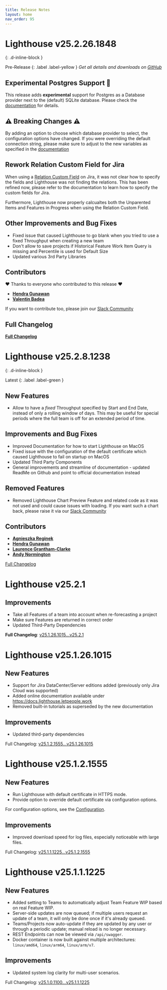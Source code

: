 ```yaml
---
title: Release Notes
layout: home
nav_order: 95
---
```


# Lighthouse v25.2.26.1848
{: .d-inline-block }

Pre-Release
{: .label .label-yellow  }
*Get all details and downloads on [GitHub](https://github.com/LetPeopleWork/Lighthouse/releases/tag/v25.2.23.1248)*

## Experimental Postgres Support 🧪
This release adds **experimental** support for Postgres as a Database provider next to the (default) SQLite database. Please check the [documentation](https://docs.lighthouse.letpeople.work/Installation/configuration.html#database) for details.

## ⚠️ Breaking Changes ⚠️
By adding an option to choose which database provider to select, the configuration options have changed. If you were overriding the default connection string, please make sure to adjust to the new variables as specified in the [documentation](https://docs.lighthouse.letpeople.work/Installation/configuration.html#database)

## Rework Relation Custom Field for Jira
When using a [Relation Custom Field](https://docs.lighthouse.letpeople.work/features/teams/edit.html#relation-custom-field) on Jira, it was not clear how to specify the fields and Lighthouse was not finding the relations. This has been refined now, please refer to the documentation to learn how to specify the custom fields for Jira.  

Furthermore, Lighthouse now properly calcualtes both the Unparented Items and Features in Progress when using the Relation Custom Field.

## Other Improvements and Bug Fixes
- Fixed issue that caused Lighthouse to go blank when you tried to use a fixed Throughput when creating a new team
- Don't allow to save projects if Historical Feature Work Item Query is missing and Percentile is used for Default Size
- Updated various 3rd Party Libraries

## Contributors
❤️ Thanks to everyone who contributed to this release ❤️
- [**Hendra Gunawan**](https://www.linkedin.com/in/hendragunawan823/)
- [**Valentin Badea**](https://www.linkedin.com/in/valentin-g-badea/)

If you want to contribute too, please join our [Slack Community](https://join.slack.com/t/let-people-work/shared_invite/zt-2y0zfim85-qhbgt8N0yw90G1P~JWXvlg)

## Full Changelog
[**Full Changelog**](https://github.com/LetPeopleWork/Lighthouse/compare/v25.2.8.1238...v25.2.23.1248)

# Lighthouse v25.2.8.1238
{: .d-inline-block }

Latest
{: .label .label-green }
## New Features
- Allow to have a _fixed_ Throughput specified by Start and End Date, instead of only a rolling window of days. This may be useful for special periods where the full team is off for an extended period of time.

## Improvements and Bug Fixes
- Improved Documentation for how to start Lighthouse on MacOS
- Fixed issue with the configuration of the default certificate which caused Lighthouse to fail on startup on MacOS
- Updated Third Party Components
- General improvements and streamline of documentation - updated ReadMe on Github and point to official documentation instead
 
## Removed Features
- Removed Lighthouse Chart Preview Feature and related code as it was not used and could cause issues with loading. If you want such a chart back, please raise it via our [Slack Community](https://join.slack.com/t/let-people-work/shared_invite/zt-2y0zfim85-qhbgt8N0yw90G1P~JWXvlg)

## Contributors
- [**Agnieszka Reginek**](https://www.linkedin.com/in/agnieszka-reginek/)
- [**Hendra Gunawan**](https://www.linkedin.com/in/hendragunawan823/)
- [**Laurence Grantham-Clarke**](https://www.linkedin.com/in/laurence-grantham-clarke-a03316131/)
- [**Andy Normington**](https://www.linkedin.com/in/andynormington/)

[Full Changelog](https://github.com/LetPeopleWork/Lighthouse/compare/v25.2.1...v25.2.8.1238)

# Lighthouse v25.2.1

## Improvements
- Take all Features of a team into account when re-forecasting a project
- Make sure Features are returned in correct order
- Updated Third-Party Dependencies


**Full Changelog**: [v25.1.26.1015...v25.2.1](https://github.com/LetPeopleWork/Lighthouse/compare/v25.1.26.1015...v25.2.1)

# Lighthouse v25.1.26.1015

## New Features
- Support for Jira DataCenter/Server editions added (previously only Jira Cloud was supported)
- Added online documentation available under https://docs.lighthouse.letpeople.work
- Removed built-in tutorials as superseded by the new documentation

## Improvements
- Updated third-party dependencies

Full Changelog: [v25.1.2.1555...v25.1.26.1015](https://github.com/LetPeopleWork/Lighthouse/compare/v25.1.2.1555...v25.1.26.1015)

# Lighthouse v25.1.2.1555

## New Features
- Run Lighthouse with default certificate in HTTPS mode.
- Provide option to override default certificate via configuration options.

For configuration options, see the [Configuration](../installation/configuration.html#certificate).

## Improvements
- Improved download speed for log files, especially noticeable with large files.

Full Changelog: [v25.1.1.1225...v25.1.2.1555](https://github.com/LetPeopleWork/Lighthouse/compare/v25.1.1.1225...v25.1.2.1555)

# Lighthouse v25.1.1.1225

## New Features
- Added setting to Teams to automatically adjust Team Feature WIP based on real Feature WIP.
- Server-side updates are now queued; if multiple users request an update of a team, it will only be done once if it's already queued.
- Teams/Projects now auto-update if they are updated by any user or through a periodic update; manual reload is no longer necessary.
- REST Endpoints can now be viewed via `/api/swagger`.
- Docker container is now built against multiple architectures: `linux/amd64`, `linux/arm64`, `linux/arm/v7`.

## Improvements
- Updated system log clarity for multi-user scenarios.

Full Changelog: [v25.1.0.1100...v25.1.1.1225](https://github.com/LetPeopleWork/Lighthouse/compare/v25.1.0.1100...v25.1.1.1225)